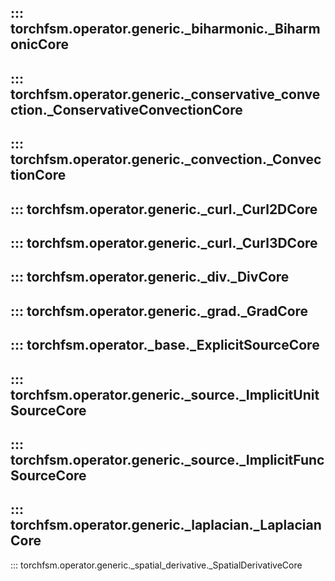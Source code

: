 ::: torchfsm.operator.generic._biharmonic._BiharmonicCore
---
::: torchfsm.operator.generic._conservative_convection._ConservativeConvectionCore
---
::: torchfsm.operator.generic._convection._ConvectionCore
---
::: torchfsm.operator.generic._curl._Curl2DCore
---
::: torchfsm.operator.generic._curl._Curl3DCore
---
::: torchfsm.operator.generic._div._DivCore
---
::: torchfsm.operator.generic._grad._GradCore
---
::: torchfsm.operator._base._ExplicitSourceCore
---
::: torchfsm.operator.generic._source._ImplicitUnitSourceCore
---
::: torchfsm.operator.generic._source._ImplicitFuncSourceCore
---
::: torchfsm.operator.generic._laplacian._LaplacianCore
---
::: torchfsm.operator.generic._spatial_derivative._SpatialDerivativeCore